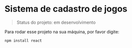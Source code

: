 <h1>Sistema de cadastro de jogos</h1>

> Status do projeto: em desenvolvimento 

Para rodar esse projeto na sua máquina, por favor digite:

```
npm install react
```

